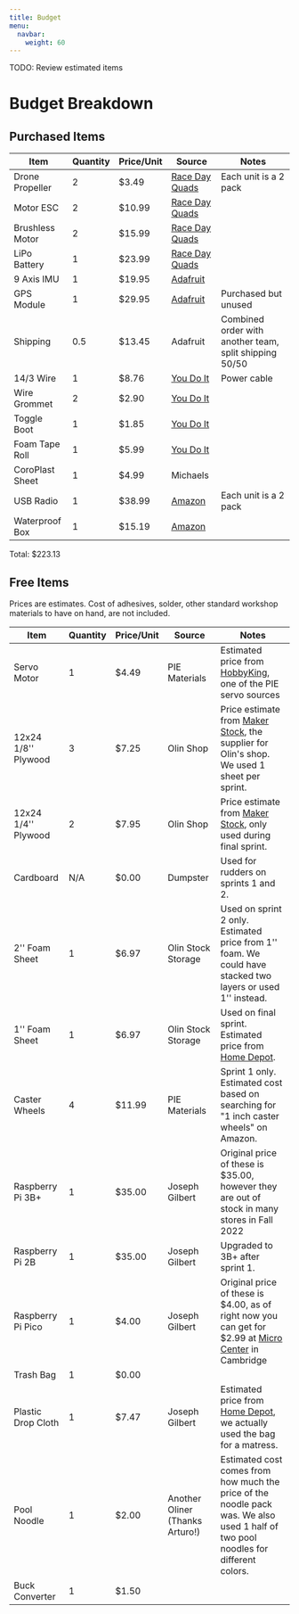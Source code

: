 ```yaml
---
title: Budget
menu:
  navbar:
    weight: 60
---
```


TODO: Review estimated items

# Budget Breakdown

## Purchased Items

| Item            | Quantity | Price/Unit | Source                                                                                                     | Notes                                                  |
|-----------------|----------|------------|------------------------------------------------------------------------------------------------------------|--------------------------------------------------------|
| Drone Propeller | 2        | $3.49      | [Race Day Quads](https://www.racedayquads.com/products/hq-ethix-s3-watermelon-props)                       | Each unit is a 2 pack                                  |
| Motor ESC       | 2        | $10.99     | [Race Day Quads](https://www.racedayquads.com/products/rdq-esc-30a-blheli_s-dshot600)                      |                                                        |
| Brushless Motor | 2        | $15.99     | [Race Day Quads](https://www.racedayquads.com/products/emax-eco-ii-series-2207-2400kv-motor)               |                                                        |
| LiPo Battery    | 1        | $23.99     | [Race Day Quads](https://www.racedayquads.com/products/rdq-series-14-8v-4s-1500mah-100c-lipo-battery-xt60) |                                                        |
| 9 Axis IMU      | 1        | $19.95     | [Adafruit](https://www.adafruit.com/product/5543)                                                          |                                                        |
| GPS Module      | 1        | $29.95     | [Adafruit](https://www.adafruit.com/product/5440)                                                          | Purchased but unused                                   |
| Shipping        | 0.5      | $13.45     | Adafruit                                                                                                   | Combined order with another team, split shipping 50/50 |
| 14/3 Wire       | 1        | $8.76      | [You Do It](https://www.youdoitelectronics.com/)                                                           | Power cable                                            |
| Wire Grommet    | 2        | $2.90      | [You Do It](https://www.youdoitelectronics.com/)                                                           |                                                        |
| Toggle Boot     | 1        | $1.85      | [You Do It](https://www.youdoitelectronics.com/)                                                           |                                                        |
| Foam Tape Roll  | 1        | $5.99      | [You Do It](https://www.youdoitelectronics.com/)                                                           |                                                        |
| CoroPlast Sheet | 1        | $4.99      | Michaels                                                                                                   |                                                        |
| USB Radio       | 1        | $38.99     | [Amazon](https://www.amazon.com/dp/B07MVTSGBB)                                                             | Each unit is a 2 pack                                  |
| Waterproof Box  | 1        | $15.19     | [Amazon](https://www.amazon.com/dp/B08KWFTFPR/)                                                            |                                                        |

Total: $223.13


## Free Items

Prices are estimates. Cost of adhesives, solder, other standard workshop
materials to have on hand, are not included.

| Item                | Quantity | Price/Unit | Source                          | Notes                                                                                                                                                                                                  |
|---------------------|----------|------------|---------------------------------|--------------------------------------------------------------------------------------------------------------------------------------------------------------------------------------------------------|
| Servo Motor         | 1        | $4.49      | PIE Materials                   | Estimated price from [HobbyKing](https://hobbyking.com/en_us/hobbyking-hk15138d-standard-digital-servo-5-3kg-0-18sec-38g.html), one of the PIE servo sources                                           |
| 12x24 1/8'' Plywood | 3        | $7.25      | Olin Shop                       | Price estimate from [Maker Stock](https://makerstock.com/collections/wood/products/baltic-birch-plywood), the supplier for Olin's shop. We used 1 sheet per sprint.                                    |
| 12x24 1/4'' Plywood | 2        | $7.95      | Olin Shop                       | Price estimate from [Maker Stock](https://makerstock.com/collections/wood/products/baltic-birch-plywood), only used during final sprint.                                                               |
| Cardboard           | N/A      | $0.00      | Dumpster                        | Used for rudders on sprints 1 and 2.                                                                                                                                                                   |
| 2'' Foam Sheet      | 1        | $6.97      | Olin Stock Storage              | Used on sprint 2 only. Estimated price from 1'' foam. We could have stacked two layers or used 1'' instead.                                                                                            |
| 1'' Foam Sheet      | 1        | $6.97      | Olin Stock Storage              | Used on final sprint. Estimated price from [Home Depot](https://www.homedepot.com/p/Project-Panels-Formular-1-in-x-2-ft-x-2-ft-Rigid-Foam-Board-Insulation-Sheathing-PP1/203553730).                   |
| Caster Wheels       | 4        | $11.99     | PIE Materials                   | Sprint 1 only. Estimated cost based on searching for "1 inch caster wheels" on Amazon.                                                                                                                 |
| Raspberry Pi 3B+    | 1        | $35.00     | Joseph Gilbert                  | Original price of these is $35.00, however they are out of stock in many stores in Fall 2022                                                                                                           |
| Raspberry Pi 2B     | 1        | $35.00     | Joseph Gilbert                  | Upgraded to 3B+ after sprint 1.                                                                                                                                                                        |
| Raspberry Pi Pico   | 1        | $4.00      | Joseph Gilbert                  | Original price of these is $4.00, as of right now you can get for $2.99 at [Micro Center](https://www.microcenter.com/product/661033/raspberry-pi-pico-microcontroller-development-board) in Cambridge |
| Trash Bag           | 1        | $0.00      |                                 |                                                                                                                                                                                                        |
| Plastic Drop Cloth  | 1        | $7.47      | Joseph Gilbert                  | Estimated price from [Home Depot](https://www.homedepot.com/p/HUSKY-9-ft-x-12-ft-0-7-mil-Drop-Cloth-3-Pack-DCHK-07-3-12/202518693), we actually used the bag for a matress.                            |
| Pool Noodle         | 1        | $2.00      | Another Oliner (Thanks Arturo!) | Estimated cost comes from how much the price of the noodle pack was. We also used 1 half of two pool noodles for different colors.                                                                     |
| Buck Converter      | 1        | $1.50      |                                 |                                                                                                                                                                                                        |
